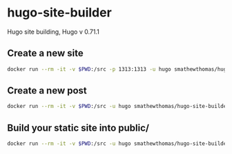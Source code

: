 # hugo-site-builder
Hugo site building, Hugo v 0.71.1

## Create a new site

```bash
docker run --rm -it -v $PWD:/src -p 1313:1313 -u hugo smathewthomas/hugo-site-builder hugo new site my-new-website
```

## Create a new post 

```bash
docker run --rm -it -v $PWD:/src -u hugo smathewthomas/hugo-site-builder hugo new content/blog/my-new-post.md
```

## Build your static site into public/

```bash
docker run --rm -it -v $PWD:/src -u hugo smathewthomas/hugo-site-builder hugo -D
```
